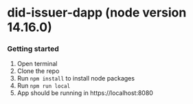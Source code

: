 # did-issuer-dapp (node version 14.16.0)


### Getting started
1. Open terminal
2. Clone the repo
3. Run `npm install` to install node packages
4. Run `npm run local`
5. App should be running in https://localhost:8080